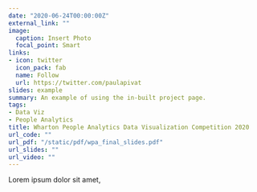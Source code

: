 ```yaml
---
date: "2020-06-24T00:00:00Z"
external_link: ""
image:
  caption: Insert Photo
  focal_point: Smart
links:
- icon: twitter
  icon_pack: fab
  name: Follow
  url: https://twitter.com/paulapivat
slides: example
summary: An example of using the in-built project page.
tags:
- Data Viz
- People Analytics
title: Wharton People Analytics Data Visualization Competition 2020
url_code: ""
url_pdf: "/static/pdf/wpa_final_slides.pdf"
url_slides: ""
url_video: ""
---
```


Lorem ipsum dolor sit amet,